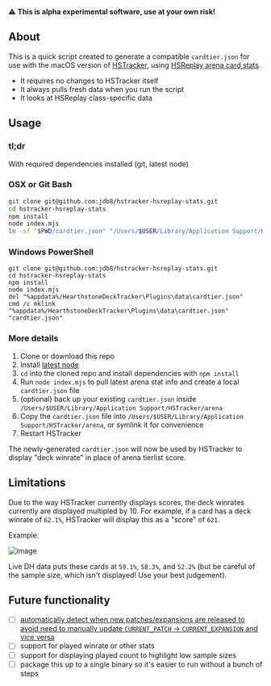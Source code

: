 ⚠️ **This is alpha experimental software, use at your own risk!**

## About

This is a quick script created to generate a compatible `cardtier.json` for use with the macOS version of [HSTracker](https://github.com/HearthSim/HSTracker), using [HSReplay arena card stats](https://hsreplay.net/cards/#gameType=ARENA).

* It requires no changes to HSTracker itself
* It always pulls fresh data when you run the script
* It looks at HSReplay class-specific data

## Usage

### tl;dr

With required dependencies installed (git, latest node)

### OSX or Git Bash
```bash
git clone git@github.com:jdb8/hstracker-hsreplay-stats.git
cd hstracker-hsreplay-stats
npm install
node index.mjs
ln -sf "$PWD/cardtier.json" "/Users/$USER/Library/Application Support/HSTracker/arena"
```

### Windows PowerShell
``` Open PowerShell
git clone git@github.com:jdb8/hstracker-hsreplay-stats.git
cd hstracker-hsreplay-stats
npm install
node index.mjs
del "%appdata%/HearthstoneDeckTracker\Plugins\data\cardtier.json"
cmd /c mklink "%appdata%/HearthstoneDeckTracker\Plugins\data\cardtier.json" "cardtier.json"
```

### More details

1. Clone or download this repo
1. Install [latest node](https://nodejs.org/en/)
1. `cd` into the cloned repo and install dependencies with `npm install`
1. Run `node index.mjs` to pull latest arena stat info and create a local `cardtier.json` file
1. (optional) back up your existing `cardtier.json` inside `/Users/$USER/Library/Application Support/HSTracker/arena`
1. Copy the `cardtier.json` file into `/Users/$USER/Library/Application Support/HSTracker/arena`, or symlink it for convenience
1. Restart HSTracker

The newly-generated `cardtier.json` will now be used by HSTracker to display "deck winrate" in place of arena tierlist score.

## Limitations

Due to the way HSTracker currently displays scores, the deck winrates currently are displayed multipled by 10. For example, if a card has a deck winrate of `62.1%`, HSTracker will display this as a "score" of `621`.

Example:

![image](https://user-images.githubusercontent.com/643295/121826921-14f57980-cc6f-11eb-9965-37357d415aa7.png)

Live DH data puts these cards at `59.1%`, `58.3%`, and `52.2%` (but be careful of the sample size, which isn't displayed! Use your best judgement).

## Future functionality

* [ ] [automatically detect when new patches/expansions are released to avoid need to manually update `CURRENT_PATCH` -> `CURRENT_EXPANSION` and vice versa](https://github.com/jdb8/hstracker-hsreplay-stats/issues/1) 
* [ ] support for played winrate or other stats
* [ ] support for displaying played count to highlight low sample sizes
* [ ] package this up to a single binary so it's easier to run without a bunch of steps
